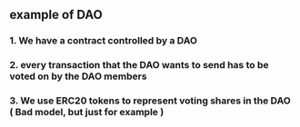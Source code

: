 ## example of DAO

### 1. We have a contract controlled by a DAO

### 2. every transaction that the DAO wants to send has to be voted on by the DAO members

### 3. We use ERC20 tokens to represent voting shares in the DAO ( Bad model, but just for example )
